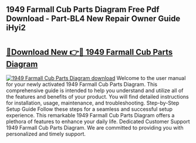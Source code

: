 ## 1949 Farmall Cub Parts Diagram Free Pdf Download - Part-BL4 New Repair Owner Guide iHyi2

# <h2><a href="http://dfl7ki.blite.top/?on=1949+Farmall+Cub+Parts+Diagram">🔗Download New 👉🔴 1949 Farmall Cub Parts Diagram</a></h2>

[![1949 Farmall Cub Parts Diagram download](https://i.imgur.com/lujVjoI.png)](http://dfl7ki.blite.top/?on=1949+Farmall+Cub+Parts+Diagram)
Welcome to the user manual for your newly activated 1949 Farmall Cub Parts Diagram. This comprehensive guide is intended to help you understand and utilize all of the features and benefits of your product. You will find detailed instructions for installation, usage, maintenance, and troubleshooting. Step-by-Step Setup Guide Follow these steps for a seamless and successful setup experience. This remarkable 1949 Farmall Cub Parts Diagram offers a plethora of features to enhance your daily life. Dedicated Customer Support 1949 Farmall Cub Parts Diagram. We are committed to providing you with personalized and timely support.
